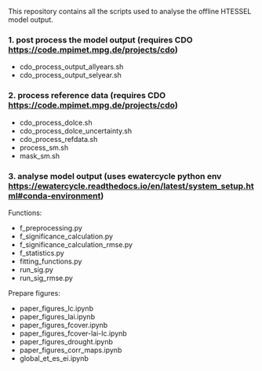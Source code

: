 This repository contains all the scripts used to analyse the offline HTESSEL model output.

### 1. post process the model output (requires CDO https://code.mpimet.mpg.de/projects/cdo)
- cdo_process_output_allyears.sh
- cdo_process_output_selyear.sh

### 2. process reference data (requires CDO https://code.mpimet.mpg.de/projects/cdo)
- cdo_process_dolce.sh
- cdo_process_dolce_uncertainty.sh
- cdo_process_refdata.sh
- process_sm.sh
- mask_sm.sh

### 3. analyse model output (uses ewatercycle python env https://ewatercycle.readthedocs.io/en/latest/system_setup.html#conda-environment)
Functions:
- f_preprocessing.py
- f_significance_calculation.py
- f_significance_calculation_rmse.py
- f_statistics.py
- fitting_functions.py
- run_sig.py
- run_sig_rmse.py

Prepare figures:
- paper_figures_lc.ipynb
- paper_figures_lai.ipynb
- paper_figures_fcover.ipynb
- paper_figures_fcover-lai-lc.ipynb
- paper_figures_drought.ipynb
- paper_figures_corr_maps.ipynb
- global_et_es_ei.ipynb
